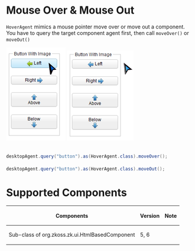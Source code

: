



# Mouse Over & Mouse Out

`HoverAgent` mimics a mouse pointer move over or move out a component.
You have to query the target component agent first, then call
`moveOver()` or `moveOut()`

![](images/Zats-mimic-moveOver.png)
![](images/Zats-mimic-moveOut.png)

```java

desktopAgent.query("button").as(HoverAgent.class).moveOver();

desktopAgent.query("button").as(HoverAgent.class).moveOut();
```

# Supported Components

<table>
<thead>
<tr class="header">
<th><center>
<p>Components</p>
</center></th>
<th><center>
<p>Version</p>
</center></th>
<th><center>
<p>Note</p>
</center></th>
</tr>
</thead>
<tbody>
<tr class="odd">
<td><p>Sub-class of <javadoc>org.zkoss.zk.ui.HtmlBasedComponent
</javadoc></p></td>
<td><p>5, 6</p></td>
<td></td>
</tr>
</tbody>
</table>

 
